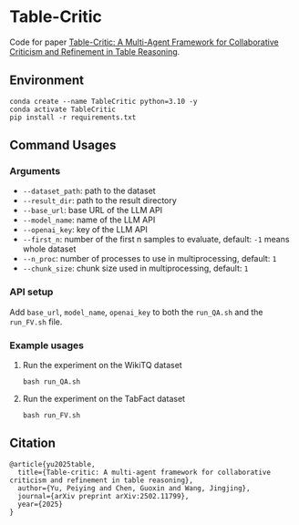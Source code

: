 # Table-Critic

Code for paper [Table-Critic: A Multi-Agent Framework for Collaborative Criticism and Refinement in Table Reasoning](https://arxiv.org/abs/2502.11799).


## Environment

```shell
conda create --name TableCritic python=3.10 -y
conda activate TableCritic
pip install -r requirements.txt 
```

## Command Usages

### Arguments

- `--dataset_path`: path to the dataset
- `--result_dir`: path to the result directory
- `--base_url`: base URL of the LLM API
- `--model_name`: name of the LLM API
- `--openai_key`: key of the LLM API
- `--first_n`: number of the first n samples to evaluate, default: `-1` means whole dataset
- `--n_proc`: number of processes to use in multiprocessing, default: `1`
- `--chunk_size`: chunk size used in multiprocessing, default: `1`

### API setup

Add `base_url`, `model_name`, `openai_key` to both the `run_QA.sh` and the `run_FV.sh` file.

### Example usages

1. Run the experiment on the WikiTQ dataset

   ```
   bash run_QA.sh
   ```

2. Run the experiment on the TabFact dataset

   ```
   bash run_FV.sh
   ```

## Citation

```
@article{yu2025table,
  title={Table-critic: A multi-agent framework for collaborative criticism and refinement in table reasoning},
  author={Yu, Peiying and Chen, Guoxin and Wang, Jingjing},
  journal={arXiv preprint arXiv:2502.11799},
  year={2025}
}
```